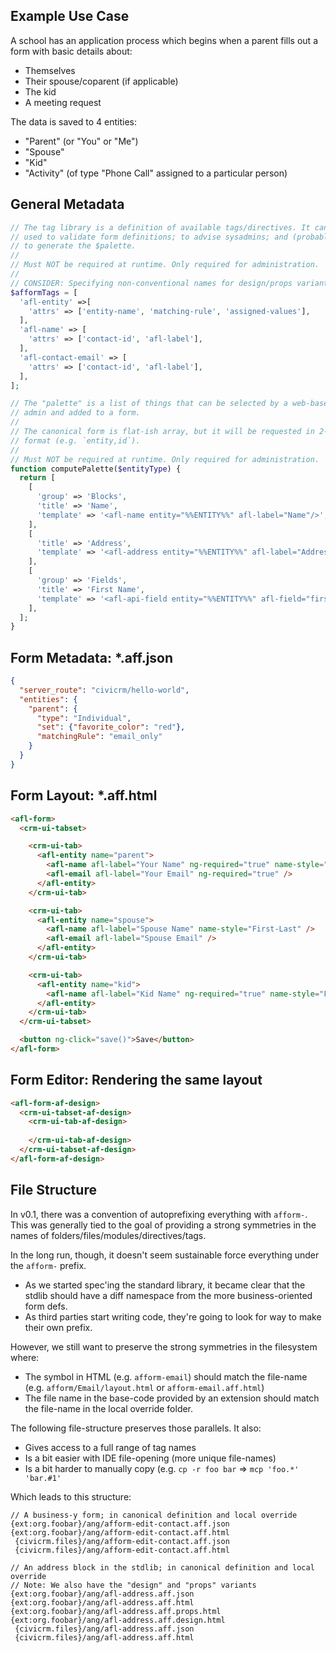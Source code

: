 ## Example Use Case

A school has an application process which begins when a parent fills out a
form with basic details about:

* Themselves
* Their spouse/coparent (if applicable)
* The kid
* A meeting request

The data is saved to 4 entities:

* "Parent" (or "You" or "Me")
* "Spouse"
* "Kid"
* "Activity" (of type "Phone Call" assigned to a particular person)

## General Metadata

```php
// The tag library is a definition of available tags/directives. It can be
// used to validate form definitions; to advise sysadmins; and (probably)
// to generate the $palette.
//
// Must NOT be required at runtime. Only required for administration.
//
// CONSIDER: Specifying non-conventional names for design/props variants
$afformTags = [
  'afl-entity' =>[
    'attrs' => ['entity-name', 'matching-rule', 'assigned-values'],
  ],
  'afl-name' => [
    'attrs' => ['contact-id', 'afl-label'],
  ],
  'afl-contact-email' => [
    'attrs' => ['contact-id', 'afl-label'],
  ],
];

// The "palette" is a list of things that can be selected by a web-based
// admin and added to a form.
//
// The canonical form is flat-ish array, but it will be requested in 2-level indexed
// format (e.g. `entity,id`).
//
// Must NOT be required at runtime. Only required for administration.
function computePalette($entityType) {
  return [
    [
      'group' => 'Blocks',
      'title' => 'Name',
      'template' => '<afl-name entity="%%ENTITY%%" afl-label="Name"/>',
    ],
    [
      'title' => 'Address',
      'template' => '<afl-address entity="%%ENTITY%%" afl-label="Address"/>',
    ], 
    [
      'group' => 'Fields',
      'title' => 'First Name',
      'template' => '<afl-api-field entity="%%ENTITY%%" afl-field="first_name" afl-label="First Name"/>',
    ],
  ];
}
```

## Form Metadata: *.aff.json

```json
{
  "server_route": "civicrm/hello-world",
  "entities": {
    "parent": {
      "type": "Individual",
      "set": {"favorite_color": "red"},
      "matchingRule": "email_only"
    }
  }
}
```

## Form Layout: *.aff.html

```html
<afl-form>
  <crm-ui-tabset>

    <crm-ui-tab>
      <afl-entity name="parent">
        <afl-name afl-label="Your Name" ng-required="true" name-style="First-Last" />
        <afl-email afl-label="Your Email" ng-required="true" />
      </afl-entity>
    </crm-ui-tab>

    <crm-ui-tab>
      <afl-entity name="spouse">
        <afl-name afl-label="Spouse Name" name-style="First-Last" />
        <afl-email afl-label="Spouse Email" />
      </afl-entity>
    </crm-ui-tab>

    <crm-ui-tab>
      <afl-entity name="kid">
        <afl-name afl-label="Kid Name" ng-required="true" name-style="First-Last" />
      </afl-entity>      
    </crm-ui-tab>
  </crm-ui-tabset>

  <button ng-click="save()">Save</button>
</afl-form>
```

## Form Editor: Rendering the same layout

```html
<afl-form-af-design>
  <crm-ui-tabset-af-design>
    <crm-ui-tab-af-design>
      
    </crm-ui-tab-af-design>
  </crm-ui-tabset-af-design>
</afl-form-af-design>
```

## File Structure

In v0.1, there was a convention of autoprefixing everything with `afform-`.
This was generally tied to the goal of providing a strong symmetries in
the names of folders/files/modules/directives/tags.

In the long run, though, it doesn't seem sustainable force everything under
the `afform-` prefix.

* As we started spec'ing the standard library, it became clear that the
  stdlib should have a diff namespace from the more business-oriented form defs.
* As third parties start writing code, they're going to look for way to
  make their own prefix.

However, we still want to preserve the strong symmetries in the filesystem where:

* The symbol in HTML (e.g.  `afform-email`) should match the file-name (e.g. 
  `afform/Email/layout.html` or `afform-email.aff.html`)
* The file name in the base-code provided by an extension should match
  the file-name in the local override folder.

The following file-structure preserves those parallels. It also:

* Gives access to a full range of tag names
* Is a bit easier with IDE file-opening (more unique file-names)
* Is a bit harder to manually copy (e.g. `cp -r foo bar` => `mcp 'foo.*' 'bar.#1'`

Which leads to this structure:

```
// A business-y form; in canonical definition and local override
{ext:org.foobar}/ang/afform-edit-contact.aff.json
{ext:org.foobar}/ang/afform-edit-contact.aff.html
 {civicrm.files}/ang/afform-edit-contact.aff.json
 {civicrm.files}/ang/afform-edit-contact.aff.html

// An address block in the stdlib; in canonical definition and local override
// Note: We also have the "design" and "props" variants
{ext:org.foobar}/ang/afl-address.aff.json
{ext:org.foobar}/ang/afl-address.aff.html
{ext:org.foobar}/ang/afl-address.aff.props.html
{ext:org.foobar}/ang/afl-address.aff.design.html
 {civicrm.files}/ang/afl-address.aff.json
 {civicrm.files}/ang/afl-address.aff.html
```

